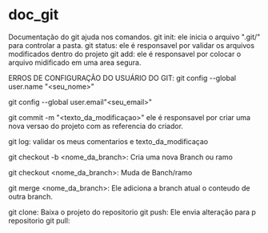 # doc_git
Documentação do git ajuda nos comandos.
git init: ele inicia o arquivo ".git/" para controlar a pasta.
git status: ele é responsavel por validar os arquivos modificados dentro do projeto
git add: ele é responsavel por colocar o arquivo midificado em uma area segura.

ERROS DE CONFIGURAÇÃO DO USUÁRIO DO GIT:
git config --global user.name "<seu_nome>"

git config --global user.email"<seu_email>"

git commit -m "<texto_da_modificaçao>" ele é responsavel por  criar uma nova versao do projeto com as referencia do criador.

git log: validar os meus comentarios e texto_da_modificaçao

git checkout -b <nome_da_branch>: Cria uma nova Branch ou ramo

git checkout <nome_da_branch>: Muda de Banch/ramo

git merge <nome_da_branch>: Ele adiciona a branch atual o conteudo de outra branch.

git clone<url>: Baixa o projeto do repositorio
git push: Ele envia alteração para p repositorio
git pull: